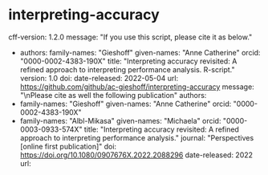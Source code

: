 # interpreting-accuracy
cff-version: 1.2.0
message: "If you use this script, please cite it as below."
- authors:
family-names: "Gieshoff"
  given-names: "Anne Catherine"
  orcid: "0000-0002-4383-190X"
title: "Interpreting accuracy revisited: A refined approach to interpreting performance analysis. R-script."
version: 1.0
doi: 
date-released: 2022-05-04
url: https://github.com/github/ac-gieshoff/interpreting-accuracy
message: "\nPlease cite as well the following publication"
authors:
- family-names: "Gieshoff"
  given-names: "Anne Catherine"
  orcid: "0000-0002-4383-190X"
 - family-names: "Albl-Mikasa"
  given-names: "Michaela"
  orcid: "0000-0003-0933-574X"
title: "Interpreting accuracy revisited: A refined approach to interpreting performance analysis."
journal: "Perspectives [online first publication]"
doi: https://doi.org/10.1080/0907676X.2022.2088296
date-released: 2022
url: 

